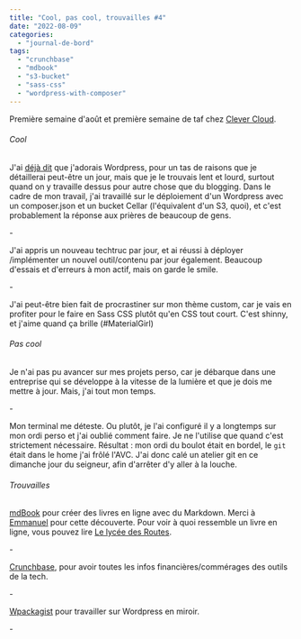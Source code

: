 ```yaml
---
title: "Cool, pas cool, trouvailles #4"
date: "2022-08-09"
categories: 
  - "journal-de-bord"
tags: 
  - "crunchbase"
  - "mdbook"
  - "s3-bucket"
  - "sass-css"
  - "wordpress-with-composer"
---
```


Première semaine d'août et première semaine de taf chez [Clever Cloud](https://www.clever-cloud.com).

###### Cool

J'ai [déjà dit](https://juliamarch.com/1910-2/) que j'adorais Wordpress, pour un tas de raisons que je détaillerai peut-être un jour, mais que je le trouvais lent et lourd, surtout quand on y travaille dessus pour autre chose que du blogging. Dans le cadre de mon travail, j'ai travaillé sur le déploiement d'un Wordpress avec un composer.json et un bucket Cellar (l'équivalent d'un S3, quoi), et c'est probablement la réponse aux prières de beaucoup de gens.

\-

J'ai appris un nouveau techtruc par jour, et ai réussi à déployer /implémenter un nouvel outil/contenu par jour également. Beaucoup d'essais et d'erreurs à mon actif, mais on garde le smile.

\-

J'ai peut-être bien fait de procrastiner sur mon thème custom, car je vais en profiter pour le faire en Sass CSS plutôt qu'en CSS tout court. C'est shinny, et j'aime quand ça brille (#MaterialGirl)

###### Pas cool

Je n'ai pas pu avancer sur mes projets perso, car je débarque dans une entreprise qui se développe à la vitesse de la lumière et que je dois me mettre à jour. Mais, j'ai tout mon temps.

\-

Mon terminal me déteste. Ou plutôt, je l'ai configuré il y a longtemps sur mon ordi perso et j'ai oublié comment faire. Je ne l'utilise que quand c'est strictement nécessaire. Résultat : mon ordi du boulot était en bordel, le `git` était dans le home j'ai frôlé l'AVC. J'ai donc calé un atelier git en ce dimanche jour du seigneur, afin d'arrêter d'y aller à la louche.

###### Trouvailles

[mdBook](https://rust-lang.github.io/mdBook/index.html) pour créer des livres en ligne avec du Markdown. Merci à [Emmanuel](https://emmanuelbosquet.com) pour cette découverte. Pour voir à quoi ressemble un livre en ligne, vous pouvez lire [Le lycée des Routes](https://emmanuelbosquet.com/lyceedesroutes/).

\-

[Crunchbase](https://www.crunchbase.com), pour avoir toutes les infos financières/commérages des outils de la tech.

\-

[Wpackagist](https://wpackagist.org) pour travailler sur Wordpress en miroir.

\-

